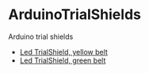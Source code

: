 # ArduinoTrialShields

Arduino trial shields 

 * [Led TrialShield, yellow belt](LedTrialShieldYellowBelt/LedTrialShieldYellowBelt.md)
 * [Led TrialShield, green belt](LedTrialShieldGreenBelt/LedTrialShieldGreenBelt.md)